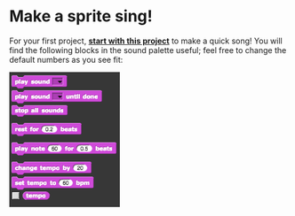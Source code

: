 # Make a sprite sing!

For your first project, [**start with this project**](http://snap.berkeley.edu/snapsource/snap.html#present:Username=tealsintro&ProjectName=Make%20a%20Sprite%20sing) to make a quick song! You will find the following blocks in the sound palette useful; feel free to change the default numbers as you see fit:

![](Snap__Build_Your_Own_Blocks.png)
